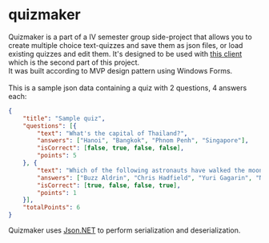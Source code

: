 # quizmaker
Quizmaker is a part of a IV semester group side-project that allows you to create multiple choice text-quizzes and save them as json files, or load existing quizzes and edit them. It's designed to be used with [this client](https://github.com/the2ndpartisnotcreatedyet.com) which is the second part of this project.\
It was built according to MVP design pattern using Windows Forms.\
<br>
This is a sample json data containing a quiz with 2 questions, 4 answers each:
```json
{
    "title": "Sample quiz",
    "questions": [{
        "text": "What's the capital of Thailand?",
        "answers": ["Hanoi", "Bangkok", "Phnom Penh", "Singapore"],
        "isCorrect": [false, true, false, false],
        "points": 5
    }, {
        "text": "Which of the following astronauts have walked the moon?",
        "answers": ["Buzz Aldrin", "Chris Hadfield", "Yuri Gagarin", "Neil Armstrong"],
        "isCorrect": [true, false, false, true],
        "points": 1
    }],
    "totalPoints": 6
}
```

Quizmaker uses [Json.NET](https://www.newtonsoft.com/json) to perform serialization and deserialization.
